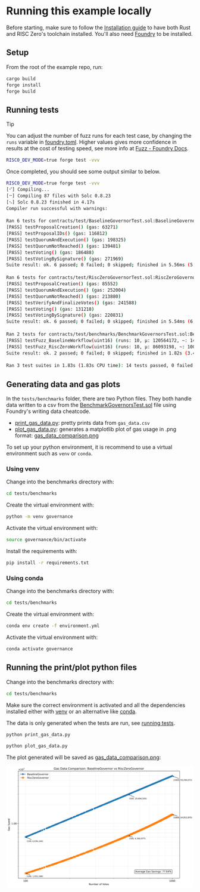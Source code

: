# Running this example locally

Before starting, make sure to follow the [Installation guide][install-risc0] to have both Rust and RISC Zero's toolchain installed. You'll also need [Foundry][install-foundry] to be installed.

## Setup

From the root of the example repo, run:

```sh
cargo build
forge install
forge build
```

## Running tests

> [!TIP]
> You can adjust the number of fuzz runs for each test case, by changing the `runs` variable in [foundry.toml](./foundry.toml). Higher values gives more confidence in results at the cost of testing speed, see more info at [Fuzz - Foundry Docs][foundry-fuzz-docs].

```sh
RISC0_DEV_MODE=true forge test -vvv
```

Once completed, you should see some output similar to below.

```sh
RISC0_DEV_MODE=true forge test -vvv
[⠊] Compiling...
[⠒] Compiling 87 files with Solc 0.8.23
[⠢] Solc 0.8.23 finished in 4.17s
Compiler run successful with warnings:

Ran 6 tests for contracts/test/BaselineGovernorTest.sol:BaselineGovernorTest
[PASS] testProposalCreation() (gas: 63271)
[PASS] testProposalIDs() (gas: 116812)
[PASS] testQuorumAndExecution() (gas: 198325)
[PASS] testQuorumNotReached() (gas: 139481)
[PASS] testVoting() (gas: 186488)
[PASS] testVotingBySignature() (gas: 271969)
Suite result: ok. 6 passed; 0 failed; 0 skipped; finished in 5.56ms (5.12ms CPU time)

Ran 6 tests for contracts/test/RiscZeroGovernorTest.sol:RiscZeroGovernorTest
[PASS] testProposalCreation() (gas: 85552)
[PASS] testQuorumAndExecution() (gas: 252004)
[PASS] testQuorumNotReached() (gas: 213880)
[PASS] testVerifyAndFinalizeVotes() (gas: 241588)
[PASS] testVoting() (gas: 131218)
[PASS] testVotingBySignature() (gas: 220831)
Suite result: ok. 6 passed; 0 failed; 0 skipped; finished in 5.54ms (6.44ms CPU time)

Ran 2 tests for contracts/test/benchmarks/BenchmarkGovernorsTest.sol:BenchmarkGovernorsTest
[PASS] testFuzz_BaselineWorkflow(uint16) (runs: 10, μ: 120564172, ~: 140488694)
[PASS] testFuzz_RiscZeroWorkflow(uint16) (runs: 10, μ: 86093198, ~: 100443129)
Suite result: ok. 2 passed; 0 failed; 0 skipped; finished in 1.82s (3.46s CPU time)

Ran 3 test suites in 1.83s (1.83s CPU time): 14 tests passed, 0 failed, 0 skipped (14 total tests)
```

## Generating data and gas plots

In the `tests/benchmarks` folder, there are two Python files. They both handle data written to a csv from the [BenchmarkGovernorsTest.sol](./tests/benchmarks/BenchmarkGovernorsTest.sol) file using Foundry's writing data cheatcode.

- [print_gas_data.py]: pretty prints data from `gas_data.csv`
- [plot_gas_data.py]: generates a matplotlib plot of gas usage in .png format: [gas_data_comparison.png]

To set up your python environment, it is recommend to use a virtual environment such as `venv` or `conda`.

### Using venv

Change into the benchmarks directory with:

```sh
cd tests/benchmarks
```

Create the virtual environment with:

```sh
python -m venv governance
```

Activate the virtual environment with:

```sh
source governance/bin/activate
```

Install the requirements with:

```sh
pip install -r requirements.txt
```

### Using conda

Change into the benchmarks directory with:

```sh
cd tests/benchmarks
```

Create the virtual environment with:

```sh
conda env create -f environment.yml
```

Activate the virtual environment with:

```sh
conda activate governance
```

## Running the print/plot python files

Change into the benchmarks directory with:

```sh
cd tests/benchmarks
```

Make sure the correct environment is activated and all the dependencies installed either with [venv](#using-venv) or an alternative like [conda](#using-conda).

The data is only generated when the tests are run, see [running tests].

```sh
python print_gas_data.py
```

```sh
python plot_gas_data.py
```

The plot generated will be saved as [gas_data_comparison.png]:

![Gas Data Comparison](contracts/test/benchmarks/gas_data_comparison.png)

[install-foundry]: https://book.getfoundry.sh/getting-started/installation
[foundry-fuzz-docs]: https://book.getfoundry.sh/reference/config/testing#fuzz
[gas_data_comparison.png]: ./contracts/test/benchmarks/gas_data_comparison.png
[install-risc0]: https://dev.risczero.com/api/zkvm/install
[print_gas_data.py]: ./contracts/test/benchmarks/print_gas_data.py
[plot_gas_data.py]: ./contracts/test/benchmarks/plot_gas_data.py
[running tests]: #running-tests

